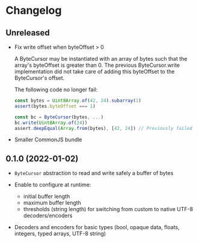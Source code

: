 # Changelog

## Unreleased

* Fix write offset when byteOffset > 0

    A ByteCursor may be instantiated with an array of bytes such that
    the array's byteOffset is greater than 0.
    The previous ByteCursor.write implementation did not take care of adding this byteOffset to the    ByteCursor's offset.

    The following code no longer fail:

    ```js
    const bytes = Uint8Array.of(42, 24).subarray(1)
    assert(bytes.byteOffset === 1)

    const bc = ByteCursor(bytes, ...)
    bc.write(Uint8Array.of(24))
    assert.deepEqual(Array.from(bytes), [42, 24]) // Previously failed
    ```

* Smaller CommonJS bundle

## 0.1.0 (2022-01-02)

* `ByteCursor` abstraction to read and write safely a buffer of bytes

* Enable to configure at runtime:
    - initial buffer length
    - maximum buffer length
    - thresholds (string length) for switching from custom to native UTF-8 decoders/encoders

* Decoders and encoders for basic types (bool, opaque data, floats, integers, typed arrays, UTF-8 string)
